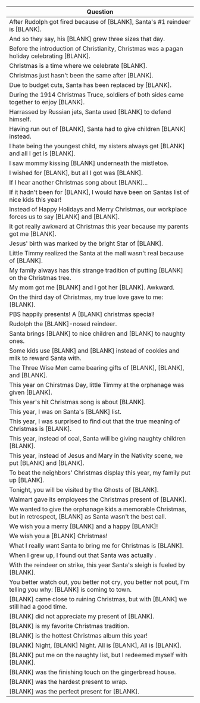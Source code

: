 Question |
--- |
After Rudolph got fired because of [BLANK], Santa's #1 reindeer is [BLANK]. |
And so they say, his [BLANK] grew three sizes that day. |
Before the introduction of Christianity, Christmas was a pagan holiday celebrating [BLANK]. |
Christmas is a time where we celebrate [BLANK]. |
Christmas just hasn't been the same after [BLANK]. |
Due to budget cuts, Santa has been replaced by [BLANK]. |
During the 1914 Christmas Truce, soldiers of both sides came together to enjoy [BLANK]. |
Harrassed by Russian jets, Santa used [BLANK] to defend himself. |
Having run out of [BLANK], Santa had to give children [BLANK] instead. |
I hate being the youngest child, my sisters always get [BLANK] and all I get is [BLANK]. |
I saw mommy kissing [BLANK] underneath the mistletoe. |
I wished for [BLANK], but all I got was [BLANK]. |
If I hear another Christmas song about [BLANK]... |
If it hadn't been for [BLANK], I would have been on Santas list of nice kids this year! |
Instead of Happy Holidays and Merry Christmas, our workplace forces us to say [BLANK] and [BLANK]. |
It got really awkward at Christmas this year because my parents got me [BLANK]. |
Jesus' birth was marked by the bright Star of [BLANK]. |
Little Timmy realized the Santa at the mall wasn't real because of [BLANK]. |
My family always has this strange tradition of putting [BLANK] on the Christmas tree. |
My mom got me [BLANK] and I got her [BLANK]. Awkward. |
On the third day of Christmas, my true love gave to me: [BLANK]. |
PBS happily presents! A [BLANK] christmas special! |
Rudolph the [BLANK]-nosed reindeer. |
Santa brings [BLANK] to nice children and [BLANK] to naughty ones. |
Some kids use [BLANK] and [BLANK] instead of cookies and milk to reward Santa with. |
The Three Wise Men came bearing gifts of [BLANK], [BLANK], and [BLANK]. |
This year on Chirstmas Day, little Timmy at the orphanage was given [BLANK]. |
This year's hit Christmas song is about [BLANK]. |
This year, I was on Santa's [BLANK] list. |
This year, I was surprised to find out that the true meaning of Christmas is [BLANK]. |
This year, instead of coal, Santa will be giving naughty children [BLANK]. |
This year, instead of Jesus and Mary in the Nativity scene, we put [BLANK] and [BLANK]. |
To beat the neighbors' Christmas display this year, my family put up [BLANK]. |
Tonight, you will be visited by the Ghosts of [BLANK]. |
Walmart gave its employees the Christmas present of [BLANK]. |
We wanted to give the orphanage kids a memorable Christmas, but in retrospect, [BLANK] as Santa wasn't the best call. |
We wish you a merry [BLANK] and a happy [BLANK]! |
We wish you a [BLANK] Christmas! |
What I really want Santa to bring me for Christmas is [BLANK]. |
When I grew up, I found out that Santa was actually . |
With the reindeer on strike, this year Santa's sleigh is fueled by [BLANK]. |
You better watch out, you better not cry, you better not pout, I'm telling you why: [BLANK] is coming to town. |
[BLANK] came close to ruining Christmas, but with [BLANK] we still had a good time. |
[BLANK] did not appreciate my present of [BLANK]. |
[BLANK] is my favorite Christmas tradition. |
[BLANK] is the hottest Christmas album this year! |
[BLANK] Night, [BLANK] Night. All is [BLANK], All is [BLANK]. |
[BLANK] put me on the naughty list, but I redeemed myself with [BLANK]. |
[BLANK] was the finishing touch on the gingerbread house. |
[BLANK] was the hardest present to wrap. |
[BLANK] was the perfect present for [BLANK]. |
